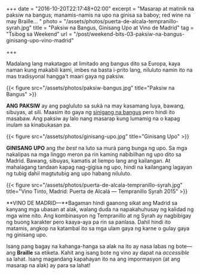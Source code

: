 +++
date = "2016-10-20T22:17:48+02:00"
excerpt = "Masarap at matinik na paksiw na bangus; manamis-namis na upo na ginisa sa baboy; red wine na may Braille... "
photo = "/assets/photos/puerta-de-alcala-tempranillo-syrah.jpg"
title = "Paksiw na Bangus, Ginisang Upo at Vino de Madrid"
tag = "Tsibog sa Weekend"
url = "/post/weekend-bits-03-paksiw-na-bangus-ginisang-upo-vino-madrid"

+++

Madalang lang makatagpo at limitado ang bangus dito sa Europa, kaya naman kung makabili kami, imbes na basta i-prito lang, niluluto namin ito na mas tradisyonal hangga't maari gaya ng paksiw.

{{< figure src="/assets/photos/paksiw-bangus.jpg" title="Paksiw na Bangus" >}}

**ANG PAKSIW** ay ang pagluluto sa sukà na may kasamang luya, bawang, sibuyas, at sili. Maasim ito gaya ng [sinigang na bangus](/archive/2015-07-02-sinigang-bangus/) pero hindi ito masabaw. Ang paksiw ay lalo nang masarap kung lumamig na o kapag inulam sa kinabukasan pa.

{{< figure src="/assets/photos/ginisang-upo.jpg" title="Ginisang Upo" >}}

**GINISANG UPO** ang *the best* na luto sa murá pang bunga ng upo. Sa mga nakalipas na mga linggo meron pa rin kaming nabibilhan ng upo dito sa Madrid. Bawang, sibuyas, kamatis at liempo lang ang kailangan. At mahalagang tandaan kapag nag-gigisa ng upo, hindi na kailangang lagayan ng tubig dahil magtutubig ang upo habang niluluto. 

{{< figure src="/assets/photos/puerta-de-alcala-tempranillo-syrah.jpg" title="Vino Tinto,  Madrid: Puerta de Alcalá — Tempranillo Syrah 2015" >}}

**VINO DE MADRID—**Bagaman hindi gaanong sikat ang Madrid sa kanyang mga ubasan at alak, walang duda na napakahuhusay ng kalidad ng mga wine nito. Ang kombinasyon ng Tempranillo at ng Syrah ay nagbibigay ng buong karakter pero kaaya-aya pa rin sa panlasa. Dahil hindi ito matamis, angkop na katambal ito sa mga ulam gaya ng karne o gulay gaya ng ginisang upo.

Isang pang bagay na kahanga-hanga sa alak na ito ay nasa labas ng bote—ang **Braille** sa etiketa. Kahit ang isang bote ng vino ay dapat na *accessible* sa lahat. Isang magandang kapahayan ito na ang impormasyon (at ang masarap na alak) ay para sa lahat!